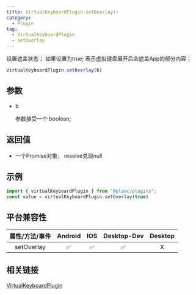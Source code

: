 ```yaml
---
title: VirtualKeyboardPlugin.setOverlay()
category:
  - Plugin
tag:
  - VirtualKeyboardPlugin
  - setOverlay 
---
```


设置遮盖状态；
如果设置为true;
表示虚拟键盘展开后会遮盖App的部分内容；

```js
VirtualKeyboardPlugin.setOverlay(b)
```

## 参数

  - b

    参数接受一个 boolean;


## 返回值

  - 一个Promise对象， resolve兑现null

## 示例
```js
import { virtualKeyboardPlugin } from "@plaoc/plugins";
const value = virtualKeyboardPlugin.setOverlay(true)
```


## 平台兼容性

| 属性/方法/事件 | Android | IOS | Desktop-Dev | Desktop |
|:------------:|:-------:|:---:|:-----------:|:-------:|
| setOverlay   | ✅      | ✅  | ✅          | X       |

## 相关链接

[VirtualKeyboardPlugin](./index.md)


